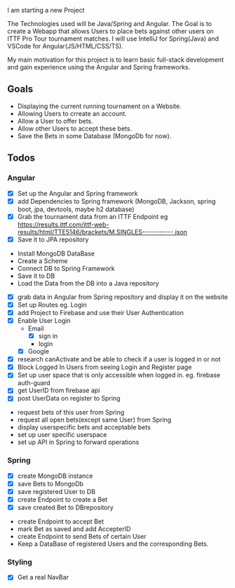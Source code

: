 I am starting a new Project

The Technologies used will be Java/Spring and Angular.
The Goal is to create a Webapp that allows Users to place bets against other users on ITTF Pro Tour tournament matches.
I will use IntelliJ for Spring(Java) and VSCode for Angular(JS/HTML/CSS/TS).

My main motivation for this project is to learn basic full-stack development and gain experience using the Angular and Spring frameworks.

## Goals

* Displaying the current running tournament on a Website.
* Allowing Users to crreate an account.
* Allow a User to offer bets.
* Allow other Users to accept these bets.
* Save the Bets in some Database (MongoDb for now).

## Todos

### Angular

* [x] Set up the Angular and Spring framework
* [x] add Dependencies to Spring framework (MongoDB, Jackson, spring boot, jpa, devtools, maybe h2 database)
* [x] Grab the tournament data from an ITTF Endpoint eg https://results.ittf.com/ittf-web-results/html/TTE5146/brackets/M.SINGLES-----------.json
* [x] Save it to JPA repository
* Install MongoDB DataBase
* Create a Scheme
* Connect DB to Spring Framework
* Save it to DB
* Load the Data from the DB into a Java repository
* [x] grab data in Angular from Spring repository and display it on the website
* [x] Set up Routes eg. Login
* [x] add Project to Firebase and use their User Authentication
* [x] Enable User Login
  * Email
    * [x] sign in
    * login
  * [x] Google
* [x] research canActivate and be able to check if a user is logged in or not
* [x] Block Logged In Users from seeing Login and Register page
* [x] Set up user space that is only accessible when logged in. eg. firebase auth-guard
* [x] get UserID from firebase api
* [x] post UserData on register to Spring
* request bets of this user from Spring
* request all open bets(except same User) from Spring
* display userspecific bets and acceptable bets
* set up user specific userspace
* set up API in Spring to forward operations

### Spring

* [x] create MongoDB instance
* [x] save Bets to MongoDb
* [x] save registered User to DB
* [x] create Endpoint to create a Bet
* [x] save created Bet to DBrepository
* create Endpoint to accept Bet
* mark Bet as saved and add AccepterID
* create Endpoint to send Bets of certain User
* Keep a DataBase of registered Users and the corresponding Bets.

### Styling

* [x] Get a real NavBar





